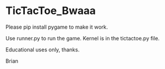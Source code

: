 # TicTacToe_Bwaaa

Please pip install pygame to make it work. 

Use runner.py to run the game. Kernel is in the tictactoe.py file. 

Educational uses only, thanks.

Brian 

